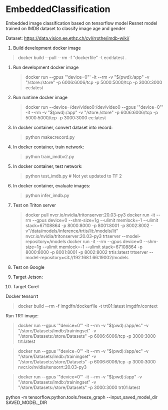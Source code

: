 # EmbeddedClassification
Embedded image classification based on tensorflow model
Resnet model trained on IMDB dataset to classify image age and gender

Dataset: https://data.vision.ee.ethz.ch/cvl/rrothe/imdb-wiki/

1. Build development docker image
> docker build --pull --rm -f "dockerfile" -t ecd:latest .

1. Run development docker image
   > docker run --gpus '"device=0"' -it --rm -v "$(pwd):/app" -v "/store:/store" -p 6006:6006/tcp -p 5000:5000/tcp -p 3000:3000 ec:latest

1. Run runtime docker image
   > docker run --device=/dev/video0:/dev/video0 --gpus '"device=0"' -it --rm -v "$(pwd):/app" -v "/store:/store" -p 6006:6006/tcp -p 5000:5000/tcp -p 3000:3000 ec:latest

1. In docker container, convert dataset into record:
   > python makecrecord.py
1. In docker container, train network:
   > python train_imdbv2.py
1. In docker container, test network:
   > python test_imdb.py # Not yet updated to TF 2
1. In docker container, evaluate images:
   > python infer_imdb.py
1. Test on Triton server
   > docker pull nvcr.io/nvidia/tritonserver:20.03-py3
   > docker run -it --rm --gpus device=0 --shm-size=1g --ulimit memlock=-1 --ulimit stack=67108864 -p 8000:8000 -p 8001:8001 -p 8002:8002 -v"/data/models/inference/trtis/lit:/models/lit" nvcr.io/nvidia/tritonserver:20.03-py3 trtserver --model-repository=/models
   > docker run -it --rm --gpus device=0 --shm-size=1g --ulimit memlock=-1 --ulimit stack=67108864 -p 8000:8000 -p 8001:8001 -p 8002:8002 trtis:latest trtserver --model-repository=s3://192.168.1.66:19002/models

1. Test on Google 
1. Target Jetson:
1. Target Corel




Docker tensorrt
> docker build --rm -f imgdfn/dockerfile -t trt01:latest imgdfn/context

Run TRT image:
> docker run --gpus '"device=0"' -it --rm -v "$(pwd):/app/ec" -v "/store/Datasets/imdb:/trainingset" -v "/store/Datasets:/store/Datasets" -p 6006:6006/tcp -p 3000:3000 trt:latest

> docker run --gpus '"device=0"' -it --rm -v "$(pwd):/app/ec" -v "/store/Datasets/imdb:/trainingset" -v "/store/Datasets:/store/Datasets" -p 6006:6006/tcp -p 3000:3000 nvcr.io/nvidia/tensorrt:20.03-py3

> docker run --gpus '"device=0"' -it --rm -v "$(pwd):/app" -v "/store/Datasets/imdb:/trainingset" -v "/store/Datasets:/store/Datasets" -p 3000:3000 trt01:latest



python -m tensorflow.python.tools.freeze_graph --input_saved_model_dir SAVED_MODEL_DIR